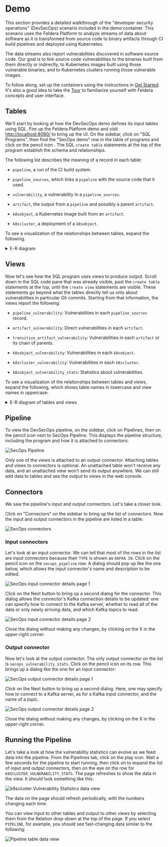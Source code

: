 # Demo

This section provides a detailed walkthrough of the "developer
security operations" (DevSecOps) scenario included in the demo
container.  This scenario uses the Feldera Platform to analyze streams
of data about software as it is transformed from source code to binary
artifacts through CI build pipelines and deployed using Kubernetes.

The data streams also report vulnerabilities discovered in software
source code.  Our goal is to link source code vulnerabilities to the
binaries built from them directly or indirectly, to Kubernetes images
built using those vulnerable binaries, and to Kubernetes clusters
running those vulnerable images.

To follow along, set up the containers using the instructions in [Get
Started](/docs/intro).  It's also a good idea to take the [Tour](/docs/tour)
to familiarize yourself with Feldera concepts and user interface.

## Tables

We'll start by looking at how the DevSecOps demo defines its input
tables using SQL.  Fire up the Feldera Platform demo and visit
<http://localhost:8080/> to bring up the UI.  On the sidebar, click on
"SQL Programs", then find the "SecOps demo" row in the table of
programs and click on the pencil icon <icon icon="bx:pencil" />.  The
SQL `create table` statements at the top of the program establish the
schema and relationships.

The following list describes the meaning of a record in each table:

* `pipeline`, a run of the CI build system.

* `pipeline_sources`, which links a `pipeline` with the source code
  that it used.

* `vulnerability`, a vulnerability in a `pipeline_sources`.

* `artifact`, the output from a `pipeline` and possibly a parent
  `artifact`.

* `k8sobject`, a Kubernetes image built from an `artifact`.

* `k8scluster`, a deployment of a `k8sobject`.

To see a visualization of the relationships between tables, expand the
following.

<details><summary>E-R diagram</summary>

```mermaid
erDiagram
    pipeline {
        bigint pipeline_id PK
        timestamp create_date
        timestamp update_date
    }
    pipeline_sources {
        bigint pipeline_id FK
        bigint git_commit_id
    }
    artifact {
       string artifact_id PK
       varchar artifact_uri
       timestamp create_date
       bigint builtby_pipeline_id FK
       bigint parent_artifact_id FK
       varchar checksum
    }
    vulnerability {
        bigint vulnerability_id PK
        timestamp discovery_date
        bigint discovered_in FK
        int severity
        varchar priority
    }
    k8scluster {
        bigint k8scluster_id PK
        varchar k8s_uri
        varchar name
    }
    k8sobject {
        bigint k8sobject_id PK
        bigint artifact_id FK
        timestamp create_date
        timestamp update_date
        varchar checksum
        bigint deployed_id FK
    }
    pipeline ||--|| pipeline_sources : "has sources"
    k8sobject ||--|| artifact : "built from"
    k8sobject ||--o{ k8scluster : "deployed as"
    vulnerability ||--|| pipeline_sources : "discovered in"
    artifact ||--o| artifact : "parent artifact"
    artifact ||--|| pipeline : "built by pipeline"
```
</details>

## Views

Now let's see how the SQL program uses views to produce output.
Scroll down in the SQL code pane that was already visible, past the
`create table` statements at the top, until the `create view`
statements are visible.  These statements go beyond what the tables
directly tell us only about vulnerabilities in particular Git commits.
Starting from that information, the views report the following:

* `pipeline_vulnerability`: Vulnerabilities in each `pipeline_sources`
  record.

* `artifact_vulnerability`: Direct vulnerabilities in each `artifact`.

* `transitive_artifact_vulnerability`: Vulnerabilities in each
  `artifact` or its chain of parents.
  
* `k8sobject_vulnerability`: Vulnerabilities in each `k8sobject`.

* `k8scluster_vulnerability`: Vulnerabilities in each `k8scluster`.

* `k8sobject_vulnerability_stats`: Statistics about vulnerabilities.

To see a visualization of the relationships between tables and views,
expand the following, which shows table names in lowercase and view
names in uppercase:

<details><summary>E-R diagram of tables and views</summary>

```mermaid
erDiagram
    pipeline ||--|| pipeline_sources : "has sources"
    k8sobject ||--|| artifact : "built from"
    k8sobject ||--o{ k8scluster : "deployed as"
    vulnerability ||--|| pipeline_sources : "discovered in"
    artifact ||--o| artifact : "parent artifact"
    artifact ||--|| pipeline : "built by pipeline"
    PIPELINE_VULNERABILITY ||--|| pipeline_sources : ""
    PIPELINE_VULNERABILITY ||--|| vulnerability : ""
    ARTIFACT_VULNERABILITY ||--|| artifact : ""
    ARTIFACT_VULNERABILITY ||--|| PIPELINE_VULNERABILITY : ""
    TRANSITIVE_ARTIFACT_VULNERABILITY ||--|| artifact : ""
    TRANSITIVE_ARTIFACT_VULNERABILITY ||--|| ARTIFACT_VULNERABILITY : ""
    K8SOBJECT_VULNERABILITY ||--|| k8sobject : ""
    K8SOBJECT_VULNERABILITY ||--|| TRANSITIVE_ARTIFACT_VULNERABILITY : ""
    K8SCLUSTER_VULNERABILITY ||--|| k8sobject : ""
    K8SCLUSTER_VULNERABILITY ||--|| K8SOBJECT_VULNERABILITY : ""
    K8SOBJECT_VULNERABILITY_STATS ||--|| K8SCLUSTER_VULNERABILITY : ""
    K8SOBJECT_VULNERABILITY_STATS ||--|| vulnerability : ""
    K8SOBJECT_VULNERABILITY_STATS ||--|| k8scluster : ""

```
</details>

## Pipeline

To view the DevSecOps pipeline, on the sidebar, click on Pipelines,
then on the pencil icon <icon icon="bx:pencil" /> next to SecOps Pipeline.  This displays the
pipeline structure, including the program and how it is attached to
connectors:

![SecOps Pipeline](secops-pipeline.png)

Only one of the views is attached to an output connector.  Attaching
tables and views to connectors is optional.  An unattached table won't
receive any data, and an unattached view won't send its output
anywhere.  We can still add data to tables and see the output to views
in the web console.

## Connectors

We saw the pipeline's input and output connectors.  Let's take a
closer look.

Click on "Connectors" on the sidebar to bring up the list of
connectors.  Now the input and output connectors in the pipeline are
listed in a table:

![SecOps connectors](secops-connectors.png)

### Input connectors

Let's look at an input connector.  We can tell that most of the rows
in the list are input connectors because their `TYPE` is shown as
`KAFKA IN`.  Click on the pencil icon <icon icon="bx:pencil" /> on the
`secops_pipeline` row.  A dialog should pop up like the one below,
which allows the input connector's name and description to be edited.

![SecOps input connector details page 1](secops-input-connector-1.png)

Click on the Next button to bring up a second dialog for the
connector.  This dialog allows the connector's Kafka connection
details to be updated: one can specify how to connect to the Kafka
server, whether to read all of the data or only newly arriving data,
and which Kafka topics to read.

![SecOps input connector details page 2](secops-input-connector-2.png)

Close the dialog without making any changes, by clicking on the X in
the upper-right corner.

### Output connector

Now let's look at the output connector.  The only output connector on
the list is `secops_vulnerability_stats`.  Click on the pencil
icon<icon icon="bx:pencil" /> on its row.  This brings up a dialog
like the one for an input connector:

![SecOps output connector details page 1](secops-output-connector-1.png)

Click on the Next button to bring up a second dialog.  Here, one may
specify how to connect to a Kafka server, as for a Kafka input
connector, and the name of a topic.

![SecOps output connector details page 2](secops-output-connector-2.png)

Close the dialog without making any changes, by clicking on the X in
the upper-right corner.

## Running the Pipeline

Let's take a look at how the vulnerability statistics can evolve as we
feed data into the pipeline.  From the Pipelines tab, click on the
play icon.  Wait a few seconds for the pipeline to start running, then
click on <icon icon="material-symbols:expand-more" /> to expand the
list of input and output connectors, then on the eye on the row for
`K8SCLUSTER_VULNERABILITY_STATS`.  The page refreshes to show the data
in the view.  It should look something like this:

![k8scluster Vulnerability Statistics data view](secops-data-view.png)

The data on the page should refresh periodically, with the numbers
changing each time.

You can view input to other tables and output to other views by
selecting them from the Relation drop-down at the top of the page. If
you select `PIPELINE`, for example, you should see fast-changing data
similar to the following:

![Pipeline table data view](pipeline-data-view.png)
